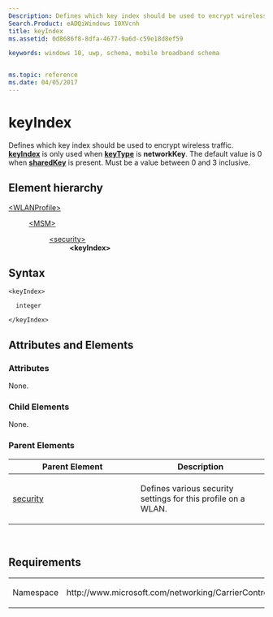 ```yaml
---
Description: Defines which key index should be used to encrypt wireless traffic. 
Search.Product: eADQiWindows 10XVcnh
title: keyIndex
ms.assetid: 0d8686f8-8dfa-4677-9a6d-c59e18d8ef59

keywords: windows 10, uwp, schema, mobile broadband schema


ms.topic: reference
ms.date: 04/05/2017
---
```


# keyIndex


Defines which key index should be used to encrypt wireless traffic. [**keyIndex**](element-keyindex.md) is only used when [**keyType**](element-keytype.md) is **networkKey**. The default value is 0 when [**sharedKey**](element-sharedkey.md) is present. Must be a value between 0 and 3 inclusive.

## Element hierarchy

<dl>
<dt><a href="element-wlanprofile.md">&lt;WLANProfile&gt;</a></dt>
<dd>
<dl>
<dt><a href="element-msm.md">&lt;MSM&gt;</a></dt>
<dd>
<dl>
<dt><a href="element-security.md">&lt;security&gt;</a></dt>
<dd><b>&lt;keyIndex&gt;</b></dd>
</dl>
</dd>
</dl>
</dd>
</dl>

## Syntax

``` syntax
<keyIndex>

  integer

</keyIndex>
```

## Attributes and Elements


### Attributes

None.

### Child Elements

None.

### Parent Elements

<table>
<colgroup>
<col width="50%" />
<col width="50%" />
</colgroup>
<thead>
<tr class="header">
<th>Parent Element</th>
<th>Description</th>
</tr>
</thead>
<tbody>
<tr class="odd">
<td><a href="element-security.md">security</a> </td>
<td><p>Defines various security settings for this profile on a WLAN.</p></td>
</tr>
</tbody>
</table>

 

## Requirements

<table>
<colgroup>
<col width="50%" />
<col width="50%" />
</colgroup>
<tbody>
<tr class="odd">
<td><p>Namespace</p></td>
<td><p>http://www.microsoft.com/networking/CarrierControl/WLAN/v1</p></td>
</tr>
</tbody>
</table>

 

 




